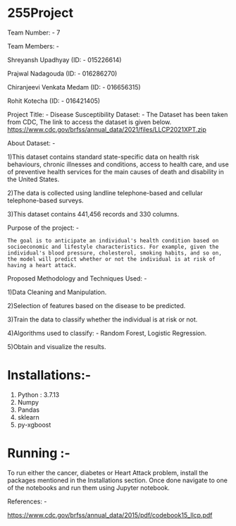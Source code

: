 # 255Project

Team Number: - 7

Team Members: - 

Shreyansh Upadhyay (ID: - 015226614)

Prajwal Nadagouda (ID: - 016286270)

Chiranjeevi Venkata Medam (ID: - 016656315)

Rohit Kotecha (ID: - 016421405)

Project Title: - Disease Susceptibility
Dataset: - 
The Dataset has been taken from CDC, The link to access the dataset is given below.
https://www.cdc.gov/brfss/annual_data/2021/files/LLCP2021XPT.zip

About Dataset: -

1)This dataset contains standard state-specific data on health risk behaviours, chronic illnesses and conditions, access to health care, and use of preventive health services for the main causes of death and disability in the United States. 

2)The data is collected using landline telephone-based and cellular telephone-based surveys.

3)This dataset contains 441,456 records and 330 columns.

Purpose of the project: -
	
	The goal is to anticipate an individual's health condition based on socioeconomic and lifestyle characteristics. For example, given the individual's blood pressure, cholesterol, smoking habits, and so on, the model will predict whether or not the individual is at risk of having a heart attack.	

Proposed Methodology and Techniques Used: -

1)Data Cleaning and Manipulation.

2)Selection of features based on the disease to be predicted.

3)Train the data to classify whether the individual is at risk or not.

4)Algorithms used to classify: - Random Forest, Logistic Regression.

5)Obtain and visualize the results.


# Installations:-

1) Python : 3.7.13
2) Numpy
3) Pandas
4) sklearn
5) py-xgboost

# Running :- 

To run either the cancer, diabetes or Heart Attack problem, install the packages mentioned in the Installations section. Once done navigate to one of the notebooks and run them using Jupyter notebook.


References: -

https://www.cdc.gov/brfss/annual_data/2015/pdf/codebook15_llcp.pdf




